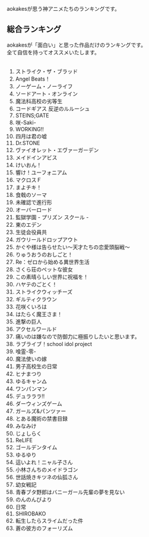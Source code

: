 aokakesが思う神アニメたちのランキングです。  

## 総合ランキング
aokakesが「面白い」と思った作品だけのランキングです。  
全て自信を持ってオススメいたします。  
<br>
1. ストライク・ザ・ブラッド
1. Angel Beats！
1. ノーゲーム・ノーライフ
1. ソードアート・オンライン
1. 魔法科高校の劣等生
1. コードギアス 反逆のルルーシュ
1. STEINS;GATE
1. 咲-Saki-
1. WORKING!!
1. 四月は君の嘘
1. Dr.STONE
1. ヴァイオレット・エヴァーガーデン
1. メイドインアビス
1. けいおん！
1. 響け！ユーフォニアム
1. マクロスＦ
1. まよチキ！
1. 食戟のソーマ
1. 未確認で進行形
1. オーバーロード
1. 監獄学園 - プリズン スクール -
1. 東のエデン
1. 生徒会役員共
1. ガウリールドロップアウト
1. かぐや様は告らせたい～天才たちの恋愛頭脳戦～
1. りゅうおうのおしごと！
1. Re：ゼロから始める異世界生活
1. さくら荘のペットな彼女
1. この素晴らしい世界に祝福を！
1. ハヤテのごとく！
1. ストライクウィッチーズ
1. ギルティクラウン
1. 花咲くいろは
1. はたらく魔王さま！
1. 進撃の巨人
1. アクセルワールド
1. 痛いのは嫌なので防御力に極振りしたいと思います。
1. ラブライブ！school idol project
1. 喰霊-零-
1. 魔法使いの嫁
1. 男子高校生の日常
1. ヒナまつり
1. ゆるキャン△
1. ワンパンマン
1. デュラララ!!
1. ダーウィンズゲーム
1. ガールズ&パンツァー
1. とある魔術の禁書目録
1. みなみけ
1. じょしらく
1. ReLIFE
1. ゴールデンタイム
1. ゆるゆり
1. 這いよれ！ニャル子さん
1. 小林さんちのメイドラゴン
1. 世話焼きキツネの仙狐さん
1. 幼女戦記
1. 青春ブタ野郎はバニーガール先輩の夢を見ない
1. のんのんびより
1. 日常
1. SHIROBAKO
1. 転生したらスライムだった件
1. 蒼の彼方のフォーリズム
